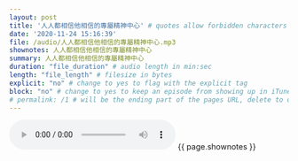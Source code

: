 ```yaml
---
layout: post
title: '人人都相信他相信的專屬精神中心' # quotes allow forbidden characters like the colon
date: '2020-11-24 15:16:39'
file: /audio/人人都相信他相信的專屬精神中心.mp3
shownotes: 人人都相信他相信的專屬精神中心
summary: 人人都相信他相信的專屬精神中心
duration: "file_duration" # audio length in min:sec
length: "file_length" # filesize in bytes
explicit: "no" # change to yes to flag with the explicit tag
block: "no" # change to yes to keep an episode from showing up in iTunes
# permalink: /1 # will be the ending part of the pages URL, delete to default to the title
---
```


<audio controls>
<source src="{{site.url}}{{site.baseurl}}{{ page.file }}" type="audio/x-mp3">
Your browser does not support the audio element.
</audio>
{{ page.shownotes }}
